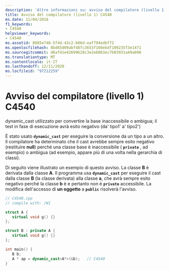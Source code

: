```yaml
---
description: 'Altre informazioni su: avviso del compilatore (livello 1) C4540'
title: Avviso del compilatore (livello 1) C4540
ms.date: 11/04/2016
f1_keywords:
- C4540
helpviewer_keywords:
- C4540
ms.assetid: 8085e748-5f4d-43c2-b06d-eaf794edbf72
ms.openlocfilehash: 8bd65d09abf48fc3653f160ebdf109235f3e1471
ms.sourcegitcommit: d6af41e42699628c3e2e6063ec7b03931a49a098
ms.translationtype: MT
ms.contentlocale: it-IT
ms.lasthandoff: 12/11/2020
ms.locfileid: "97212259"
---
```

# <a name="compiler-warning-level-1-c4540"></a>Avviso del compilatore (livello 1) C4540

dynamic_cast utilizzato per convertire la base inaccessibile o ambigua; il test in fase di esecuzione avrà esito negativo (da' tipo1' a' tipo2')

È stato usato **`dynamic_cast`** per eseguire la conversione da un tipo a un altro. Il compilatore ha determinato che il cast avrebbe sempre esito negativo (restituire **null**) perché una classe base è inaccessibile ( **`private`** , ad esempio) o ambigua (ad esempio, appare più di una volta nella gerarchia di classi).

Di seguito viene illustrato un esempio di questo avviso. La classe **B** è derivata dalla classe **A**. Il programma usa **`dynamic_cast`** per eseguire il cast dalla classe **B** (la classe derivata) alla classe **a**, che avrà sempre esito negativo perché la classe **b** è e pertanto non è **`private`** accessibile. La modifica dell'accesso di **un oggetto** a **`public`** risolverà l'avviso.

```cpp
// C4540.cpp
// compile with: /W1

struct A {
   virtual void g() {}
};

struct B : private A {
   virtual void g() {}
};

int main() {
   B b;
   A * ap = dynamic_cast<A*>(&b);   // C4540
}
```
